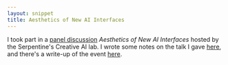 ```yaml
---
layout: snippet
title: Aesthetics of New AI Interfaces
---
```


I took part in a [panel discussion](https://www.serpentinegalleries.org/whats-on/aesthetics-of-new-ai-interfaces-panel-discussion/) *Aesthetics of New AI Interfaces* hosted by the Serpentine's Creative AI lab. I wrote some notes on the talk I gave [here](https://soup.agnescameron.info/2021/04/10/terminal-interfaces.html), and there's a write-up of the event [here](https://www.serpentinegalleries.org/art-and-ideas/the-interfaces-of-ai-art-practices/).